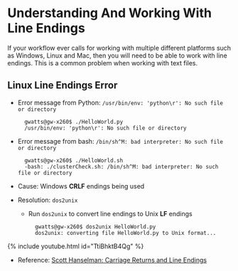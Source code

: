 # Understanding And Working With Line Endings

If your workflow ever calls for working with multiple different platforms such as Windows, Linux and Mac, then you will need to be able to work with line endings.  This is a common problem when working with text files.

## Linux Line Endings Error

- Error message from Python: `/usr/bin/env: 'python\r': No such file or directory`

        gwatts@gw-x260$ ./HelloWorld.py
        /usr/bin/env: 'python\r': No such file or directory

- Error message from bash: `/bin/sh^M: bad interpreter: No such file or directory`

        gwatts@gw-x260$ ./HelloWorld.sh 
        -bash: ./clusterCheck.sh: /bin/sh^M: bad interpreter: No such file or directory
        
- Cause: Windows **CRLF** endings being used
- Resolution: `dos2unix`
    - Run `dos2unix` to convert line endings to Unix **LF** endings

            gwatts@gw-x260$ dos2unix HelloWorld.py
            dos2unix: converting file HelloWorld.py to Unix format...

<!-- Adding for inclusion in personal website based on Jekyll -->
{% include youtube.html id="TtiBhktB4Qg" %}

- Reference: [Scott Hanselman: Carriage Returns and Line Endings](https://www.hanselman.com/blog/carriage-returns-and-line-feeds-will-ultimately-bite-you-some-git-tips)
